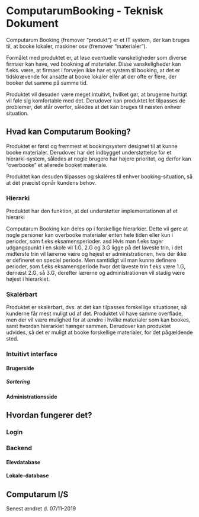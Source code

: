 # ComputarumBooking - Teknisk Dokument
Computarum Booking (fremover “produkt”) er et IT system, der kan bruges til, at booke lokaler, maskiner osv (fremover “materialer”).

Formålet med produktet er, at løse eventuelle vanskeligheder som diverse firmaer kan have, ved bookning af materialer. Disse vanskeligheder kan f.eks. være, at firmaet i forvejen ikke har et system til booking, at det er tidskrævende for ansatte at booke lokaler eller at der ofte er flere, der booker det samme på samme tid.

Produktet vil desuden være meget intuitivt, hvilket gør, at brugerne hurtigt vil føle sig komfortable med det. Derudover kan produktet let tilpasses de problemer, det står overfor, således at det kan bruges til næsten enhver situation.

## Hvad kan Computarum Booking?
Produktet er først og fremmest et bookingsystem designet til at kunne booke materialer.
Derudover har det indbygget understøttelse for et hierarki-system, således at nogle brugere har højere prioritet, og derfor kan “overbooke” et allerede booket materiale.

Produktet kan desuden tilpasses og skaléres til enhver booking-situation, så at det præcist opnår kundens behov.

### Hierarki
Produktet har den funktion, at det understøtter implementationen af et hierarki 

Computarum Booking kan deles op i forskellige hierarkier. Dette vil gøre at nogle personer kan overbooke materialer enten hele tiden eller kun i perioder, som f.eks eksamensperioder. asd
Hvis man f.eks tager udgangspunkt i en skole vil 1.G, 2.G og 3.G ligge på det laveste trin, i det midterste trin vil lærerne være og højest er administrationen, hvis der ikke er defineret en speciel periode. Men samtidigt vil man kunne definere perioder, som f.eks eksamensperiode hvor det laveste trin f.eks være 1.G, dernæst 2.G, så 3.G, derefter lærerne og administrationen vil stadig være højest i hierarkiet. 

### Skalérbart
Produktet er skalèrbart, dvs. at det kan tilpasses forskellige situationer, så kunderne får mest muligt ud af det. Produktet vil have samme overflade, men der vil være mulighed for at ændre i hvilke materialer som kan bookes, samt hvordan hierarkiet hænger sammen. Derudover kan produktet udvides, så det er muligt at booke forskellige materialer, for det pågældende sted. 

### Intuitivt interface
#### Brugerside
##### Sortering
#### Administrationsside

## Hvordan fungerer det?
### Login
### Backend
#### Elevdatabase
#### Lokale-database

## Computarum I/S
Senest ændret d. 07/11-2019
